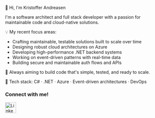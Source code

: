 👋 Hi, I'm Kristoffer Andreasen

I'm a software architect and full stack developer with a passion for maintainable code and cloud-native solutions.

💡 My recent focus areas:
- Crafting maintainable, testable solutions built to scale over time 
- Designing robust cloud architectures on Azure
- Developing high-performance .NET backend systems
- Working on event-driven patterns with real-time data
- Building secure and maintainable auth flows and APIs

🚀 Always aiming to build code that's simple, tested, and ready to scale.

🔧 Tech stack: C# · .NET · Azure · Event-driven architectures · DevOps

### Connect with me!
<div>
    <a href="https://www.linkedin.com/in/kristofferandreasen/">
        <img src="https://github.com/user-attachments/assets/880aaea6-79b9-4058-b9b4-342391ca04ea" alt="LinkedIn" width="35" height="35"/>
    </a>
</div>
